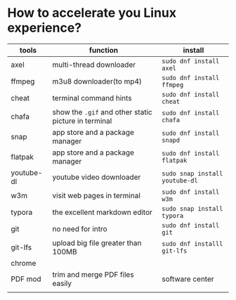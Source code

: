 # How to accelerate you Linux experience?

| tools      | function                                             | install                        |
| ---------- | ---------------------------------------------------- | ------------------------------ |
| axel       | multi-thread downloader                              | `sudo dnf install axel`        |
| ffmpeg     | m3u8 downloader(to mp4)                              | `sudo dnf install ffmpeg`      |
| cheat      | terminal command hints                               | `sudo dnf install cheat`       |
| chafa      | show the `.gif` and other static picture in terminal | `sudo dnf install chafa`       |
| snap       | app store and a package manager                      | `sudo dnf install snapd`       |
| flatpak    | app store and a package manager                      | `sudo dnf install flatpak`     |
| youtube-dl | youtube video downloader                             | `sudo snap install youtube-dl` |
| w3m        | visit web pages in terminal                          | `sudo dnf install w3m`         |
| typora     | the excellent markdown editor                        | `sudo snap install typora`     |
| git        | no need for intro                                    | `sudo dnf install git`         |
| git-lfs    | upload big file greater than 100MB                   | `sudo dnf installl git-lfs`    |
| chrome     |                                                      |                                |
| PDF mod    | trim and merge PDF files easily                      | software center                |
|            |                                                      |                                |

